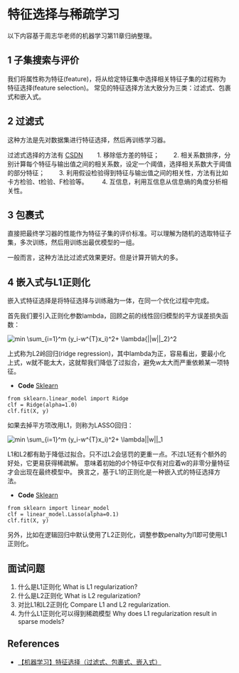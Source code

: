 # 特征选择与稀疏学习
以下内容基于周志华老师的机器学习第11章归纳整理。

## 1 子集搜索与评价
我们将属性称为特征(feature)，将从给定特征集中选择相关特征子集的过程称为特征选择(feature selection)。
常见的特征选择方法大致分为三类：过滤式、包裹式和嵌入式。

## 2 过滤式
这种方法是先对数据集进行特征选择，然后再训练学习器。

过滤式选择的方法有 [CSDN](https://blog.csdn.net/pxhdky/java/article/details/86305538)
  1. 移除低方差的特征；
  2. 相关系数排序，分别计算每个特征与输出值之间的相关系数，设定一个阈值，选择相关系数大于阈值的部分特征；
  3. 利用假设检验得到特征与输出值之间的相关性，方法有比如卡方检验、t检验、F检验等。
  4. 互信息，利用互信息从信息熵的角度分析相关性。

## 3 包裹式
直接把最终学习器的性能作为特征子集的评价标准。可以理解为随机的选取特征子集，多次训练，然后用训练出最优模型的一组。

一般而言，这种方法比过滤式效果更好。但是计算开销大的多。

## 4 嵌入式与L1正则化
嵌入式特征选择是将特征选择与训练融为一体，在同一个优化过程中完成。

首先我们要引入正则化参数lambda，回顾之前的线性回归模型的平方误差损失函数：

![min \sum_{i=1}^m (y_i-w^{T}x_i)^2+ \lambda{||w||_2}^2](https://render.githubusercontent.com/render/math?math=min%20%5Csum_%7Bi%3D1%7D%5Em%20(y_i-w%5E%7BT%7Dx_i)%5E2%2B%20%5Clambda%7B%7C%7Cw%7C%7C_2%7D%5E2)

上式称为L2岭回归(ridge regression)，其中lambda为正，容易看出，要最小化上式，w就不能太大，这就帮我们降低了过拟合，避免w太大而严重依赖某一项特征。

- **Code** [Sklearn](https://scikit-learn.org/stable/modules/generated/sklearn.linear_model.Ridge.html)
```
from sklearn.linear_model import Ridge
clf = Ridge(alpha=1.0)
clf.fit(X, y)
```

如果去掉平方项改用L1，则称为LASSO回归：

![min \sum_{i=1}^m (y_i-w^{T}x_i)^2+ \lambda||w||_1](https://render.githubusercontent.com/render/math?math=min%20%5Csum_%7Bi%3D1%7D%5Em%20(y_i-w%5E%7BT%7Dx_i)%5E2%2B%20%5Clambda%7C%7Cw%7C%7C_1)

L1和L2都有助于降低过拟合。只不过L2会惩罚的更重一点。不过L1还有个额外的好处，它更易获得稀疏解。
意味着初始的d个特征中仅有对应着w的非零分量特征才会出现在最终模型中。
换言之，基于L1的正则化是一种嵌入式的特征选择方法。

- **Code** [Sklearn](https://scikit-learn.org/stable/modules/generated/sklearn.linear_model.Lasso.html)
```
from sklearn import linear_model
clf = linear_model.Lasso(alpha=0.1)
clf.fit(X, y)
```

另外，比如在逻辑回归中默认使用了L2正则化，调整参数penalty为l1即可使用L1正则化。

## 面试问题
1. 什么是L1正则化 What is L1 regularization?
2. 什么是L2正则化 What is L2 regularization?
3. 对比L1和L2正则化 Compare L1 and L2 regularization.
4. 为什么L1正则化可以得到稀疏模型 Why does L1 regularization result in sparse models?

## References
- [【机器学习】特征选择（过滤式、包裹式、嵌入式）](https://blog.csdn.net/pxhdky/java/article/details/86305538)
